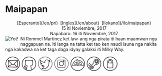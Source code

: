 Maipapan
========

<center>[Esperanto](/eo/pri)  [Ingles](/en/about)  [Ilokano](/ilo/maipapan)</center>
<center>15 iti Noviembre, 2017</center>
<center>Napabaro: 16 iti Noviembre, 2017</center>

<img style="margin-right: 0.5em; margin-bottom: 0.5em;" src="/images/author.jpg" alt="Yot!" title="Yot!" align="left" />
Ni Rommel Martinez ket law-ang nga pirata iti haan maamwan nga naggapuan na. Iti langa na tatta ket tao ken naudi isuna nga nakita nga kakadwa na ket taga daga idyay galaksi iti Milky Way.

[![ebzzry@ebzzry.io](/images/icon_mail_01_48x48.png "ebzzry@ebzzry.io")](mailto:ebzzry@ebzzry.io) [![github.com/ebzzry](/images/icon_github_01_48x48.png "GitHub")](https://github.com/ebzzry) [![twitter.com/ebzzry](/images/icon_twitter_01_48x48.png "Tvitero")](https://twitter.com/ebzzry) [![instagram.com/ebzzry](/images/icon_instagram_01_48x48.png "Instagramo")](https://instagram.com/ebzzry) [![ebzzry.deviantart.com](/images/icon_deviantart_01_48x48.png "DeviantArt")](https://ebzzry.deviantart.com) [![Steam](/images/icon_steam_01_48x48.png "Steam")](https://steamcommunity.com/id/ebzzry/) [![GPG](/images/icon_gnupg_01_48x48.png "GPG")](/keys/ebzzry-gnupg.pub) 
